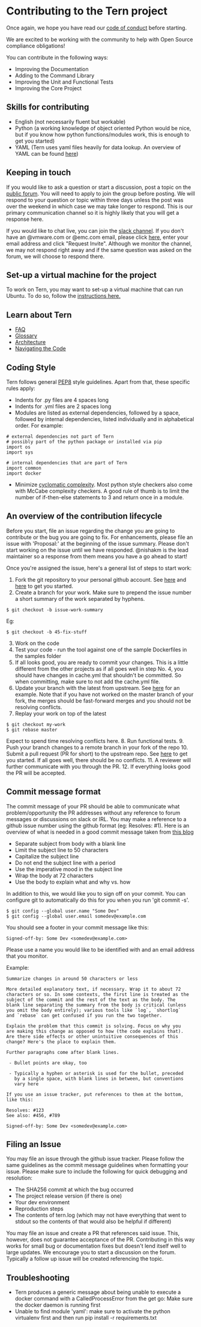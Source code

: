 # Contributing to the Tern project

Once again, we hope you have read our [code of conduct](/CODE_OF_CONDUCT.md) before starting.

We are excited to be working with the community to help with Open Source compliance obligations!

You can contribute in the following ways:

* Improving the Documentation
* Adding to the Command Library
* Improving the Unit and Functional Tests
* Improving the Core Project

## Skills for contributing

* English (not necessarily fluent but workable)
* Python (a working knowledge of object oriented Python would be nice, but if you know how python functions/modules work, this is enough to get you started)
* YAML (Tern uses yaml files heavily for data lookup. An overview of YAML can be found [here](http://yaml.org/))

## Keeping in touch

If you would like to ask a question or start a discussion, post a topic on the [public forum](https://groups.google.com/forum/#!forum/tern-discussion). You will need to apply to join the group before posting. We will respond to your question or topic within three days unless the post was over the weekend in which case we may take longer to respond. This is our primary communication channel so it is highly likely that you will get a response here.

If you would like to chat live, you can join the [slack channel](https://vmwarecode.slack.com/messages/tern). If you don't have an @vmware.com or @emc.com email, please click [here](https://code.vmware.com/join), enter your email address and click "Request Invite". Although we monitor the channel, we may not respond right away and if the same question was asked on the forum, we will choose to respond there.

## Set-up a virtual machine for the project
To work on Tern, you may want to set-up a virtual machine that can run Ubuntu. To do so, follow the [instructions here.](/docs/contributing-setup.md)

## Learn about Tern

- [FAQ](/docs/faq.md)
- [Glossary](/docs/glossary.md)
- [Architecture](/docs/architecture.md)
- [Navigating the Code](/docs/navigating-the-code.md)

## Coding Style

Tern follows general [PEP8](https://www.python.org/dev/peps/pep-0008/) style guidelines. Apart from that, these specific rules apply:
- Indents for .py files are 4 spaces long
- Indents for .yml files are 2 spaces long
- Modules are listed as external dependencies, followed by a space, followed by internal dependencies, listed individually and in alphabetical order. For example:
```
# external dependencies not part of Tern
# possibly part of the python package or installed via pip
import os
import sys

# internal dependencies that are part of Tern
import common
import docker
```
- Minimize [cyclomatic complexity](https://en.wikipedia.org/wiki/Cyclomatic_complexity). Most python style checkers also come with McCabe complexity checkers. A good rule of thumb is to limit the number of if-then-else statements to 3 and return once in a module.

## An overview of the contribution lifecycle

Before you start, file an issue regarding the change you are going to contribute or the bug you are going to fix. For enhancements, please file an issue with 'Proposal:' at the beginning of the issue summary. Please don't start working on the issue until we have responded. @nishakm is the lead maintainer so a response from them means you have a go ahead to start!

Once you're assigned the issue, here's a general list of steps to start work:

1. Fork the git repository to your personal github account. See [here](https://help.github.com/articles/fork-a-repo/#fork-an-example-repository) and [here](https://help.github.com/articles/fork-a-repo/#keep-your-fork-synced) to get you started.
2. Create a branch for your work. Make sure to prepend the issue number a short summary of the work separated by hyphens.
```
$ git checkout -b issue-work-summary
```
Eg:
```
$ git checkout -b 45-fix-stuff
```
3. Work on the code
4. Test your code - run the tool against one of the sample Dockerfiles in the samples folder
5. If all looks good, you are ready to commit your changes. This is a little different from the other projects as if all goes well in step No. 4, you should have changes in cache.yml that shouldn't be committed. So when committing, make sure to not add the cache.yml file.
6. Update your branch with the latest from upstream. See [here](https://help.github.com/articles/syncing-a-fork/) for an example. Note that if you have not worked on the master branch of your fork, the merges should be fast-forward merges and you should not be resolving conflicts.
7. Replay your work on top of the latest
```
$ git checkout my-work
$ git rebase master
```
Expect to spend time resolving conflicts here.
8. Run functional tests.
9. Push your branch changes to a remote branch in your fork of the repo
10. Submit a pull request (PR for short) to the upstream repo. See [here](https://help.github.com/articles/creating-a-pull-request-from-a-fork/) to get you started. If all goes well, there should be no conflicts.
11. A reviewer will further communicate with you through the PR.
12. If everything looks good the PR will be accepted.

## Commit message format

The commit message of your PR should be able to communicate what problem/opportunity the PR addresses without any reference to forum messages or discussions on slack or IRL. You may make a reference to a github issue number using the github format (eg: Resolves: #1). Here is an overview of what is needed in a good commit message taken from [this blog](https://chris.beams.io/posts/git-commit/)

* Separate subject from body with a blank line
* Limit the subject line to 50 characters
* Capitalize the subject line
* Do not end the subject line with a period
* Use the imperative mood in the subject line
* Wrap the body at 72 characters
* Use the body to explain what and why vs. how

In addition to this, we would like you to sign off on your commit. You can configure git to automatically do this for you when you run 'git commit -s'.
```
$ git config --global user.name "Some Dev"
$ git config --global user.email somedev@example.com
```
You should see a footer in your commit message like this:
```
Signed-off-by: Some Dev <somedev@example.com>
```
Please use a name you would like to be identified with and an email address that you monitor.

Example:
```
Summarize changes in around 50 characters or less

More detailed explanatory text, if necessary. Wrap it to about 72
characters or so. In some contexts, the first line is treated as the
subject of the commit and the rest of the text as the body. The
blank line separating the summary from the body is critical (unless
you omit the body entirely); various tools like `log`, `shortlog`
and `rebase` can get confused if you run the two together.

Explain the problem that this commit is solving. Focus on why you
are making this change as opposed to how (the code explains that).
Are there side effects or other unintuitive consequences of this
change? Here's the place to explain them.

Further paragraphs come after blank lines.

 - Bullet points are okay, too

 - Typically a hyphen or asterisk is used for the bullet, preceded
   by a single space, with blank lines in between, but conventions
   vary here

If you use an issue tracker, put references to them at the bottom,
like this:

Resolves: #123
See also: #456, #789

Signed-off-by: Some Dev <somedev@example.com>
```
## Filing an Issue

You may file an issue through the github issue tracker. Please follow the same guidelines as the commit message guidelines when formatting your issue. Please make sure to include the following for quick debugging and resolution:

* The SHA256 commit at which the bug occurred
* The project release version (if there is one)
* Your dev environment
* Reproduction steps
* The contents of tern.log (which may not have everything that went to stdout so the contents of that would also be helpful if different)

You may file an issue and create a PR that references said issue. This, however, does not guarantee acceptance of the PR. Contributing in this way works for small bug or documentation fixes but doesn't lend itself well to large updates. We encourage you to start a discussion on the forum. Typically a follow up issue will be created referencing the topic.

## Troubleshooting

* Tern produces a generic message about being unable to execute a docker command with a CalledProcessError from the get go: Make sure the docker daemon is running first
* Unable to find module 'yaml': make sure to activate the python virtualenv first and then run pip install -r requirements.txt 
